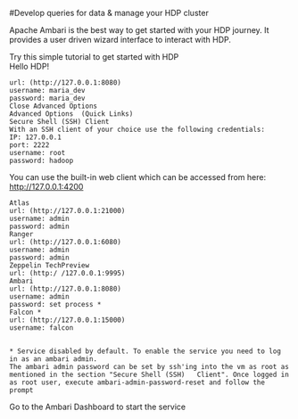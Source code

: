 #Develop queries for data & manage your HDP cluster
 
Apache Ambari is the best way to get started with your HDP journey. It provides a user driven wizard interface to interact with HDP.

Try this simple tutorial to get started with HDP  
Hello HDP!  
```code
url: (http://127.0.0.1:8080)
username: maria_dev
password: maria_dev
Close Advanced Options
Advanced Options  (Quick Links)
Secure Shell (SSH) Client
With an SSH client of your choice use the following credentials: 
IP: 127.0.0.1
port: 2222
username: root
password: hadoop
```

You can use the built-in web client which can be accessed from here: http://127.0.0.1:4200   
```code
Atlas 
url: (http://127.0.0.1:21000)
username: admin
password: admin
Ranger 
url: (http://127.0.0.1:6080)
username: admin
password: admin
Zeppelin TechPreview 
url: (http:/ /127.0.0.1:9995)
Ambari 
url: (http://127.0.0.1:8080)
username: admin
password: set process *
Falcon *
url: (http://127.0.0.1:15000)
username: falcon


* Service disabled by default. To enable the service you need to log in as an ambari admin.  
The ambari admin password can be set by ssh'ing into the vm as root as mentioned in the section "Secure Shell (SSH)   Client". Once logged in as root user, execute ambari-admin-password-reset and follow the prompt  

```
Go to the Ambari Dashboard to start the service  
